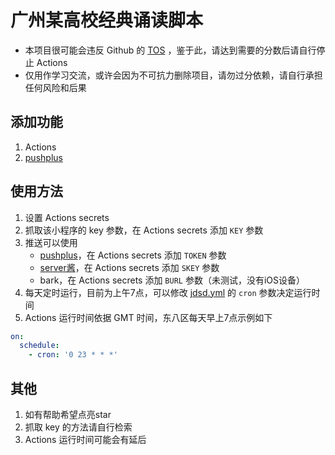# 广州某高校经典诵读脚本

- 本项目很可能会违反 Github 的 [TOS](https://docs.github.com/cn/site-policy/github-terms/github-terms-of-service)
  ，鉴于此，请达到需要的分数后请自行停止 Actions
- 仅用作学习交流，或许会因为不可抗力删除项目，请勿过分依赖，请自行承担任何风险和后果

## 添加功能

1. Actions
2. [pushplus](https://www.pushplus.plus)

## 使用方法

1. 设置 Actions secrets
2. 抓取该小程序的 key 参数，在 Actions secrets 添加 `KEY` 参数
3. 推送可以使用
    - [pushplus](https://www.pushplus.plus)，在 Actions secrets 添加 `TOKEN` 参数
    - [server酱](https://sct.ftqq.com)，在 Actions secrets 添加 `SKEY` 参数
    - bark，在 Actions secrets 添加 `BURL` 参数（未测试，没有iOS设备）
4. 每天定时运行，目前为上午7点，可以修改 [jdsd.yml](https://github.com/1DoubleHelix/jdsd-clockln/blob/main/.github/workflows/jdsd.yml)
   的 `cron` 参数决定运行时间
5. Actions 运行时间依据 GMT 时间，东八区每天早上7点示例如下

```yaml
on:
  schedule:
    - cron: '0 23 * * *'
```

## 其他

1. 如有帮助希望点亮star
2. 抓取 key 的方法请自行检索
3. Actions 运行时间可能会有延后
